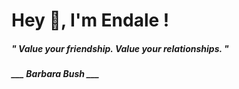 <h1 title="head"> Hey 👋, I'm Endale !</h1>

**<h5><i>" Value your friendship. Value your relationships. "</i></h5>**

*<b>___ Barbara Bush ___</b>*
